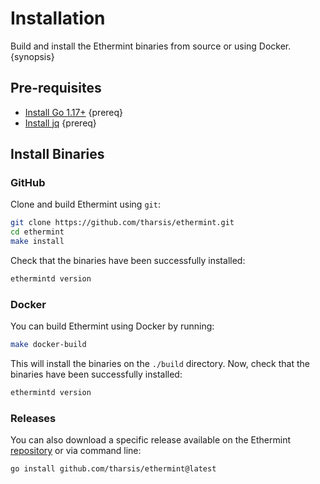 <!--
order: 1
-->

# Installation

Build and install the Ethermint binaries from source or using Docker. {synopsis}

## Pre-requisites

- [Install Go 1.17+](https://golang.org/dl/) {prereq}
- [Install jq](https://stedolan.github.io/jq/download/) {prereq}

## Install Binaries

### GitHub

Clone and build Ethermint using `git`:

```bash
git clone https://github.com/tharsis/ethermint.git
cd ethermint
make install
```

Check that the binaries have been successfully installed:

```bash
ethermintd version
```

### Docker

You can build Ethermint using Docker by running:

```bash
make docker-build
```

This will install the binaries on the `./build` directory. Now, check that the binaries have been
successfully installed:

```bash
ethermintd version
```

### Releases

You can also download a specific release available on the Ethermint [repository](https://github.com/tharsis/ethermint/releases) or via command line:

```bash
go install github.com/tharsis/ethermint@latest
```
